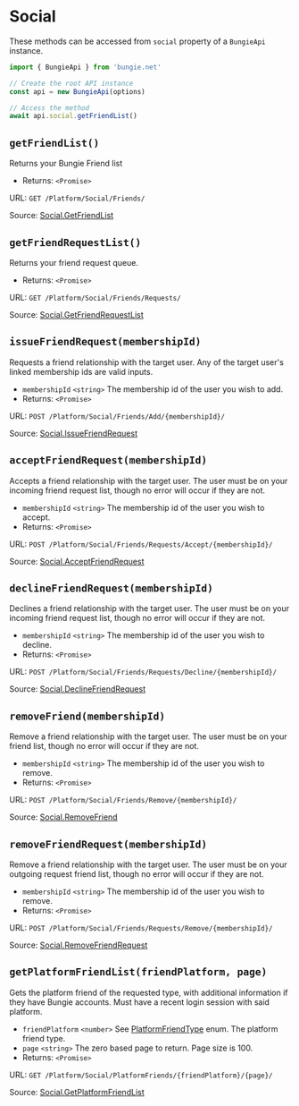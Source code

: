 # Social

These methods can be accessed from `social` property of a `BungieApi` instance.

```javascript
import { BungieApi } from 'bungie.net'

// Create the root API instance
const api = new BungieApi(options)

// Access the method
await api.social.getFriendList()
```

## `getFriendList()`

Returns your Bungie Friend list

- Returns: `<Promise>`

URL: `GET /Platform/Social/Friends/`

Source: [Social.GetFriendList](https://bungie-net.github.io/#Social.GetFriendList)

## `getFriendRequestList()`

Returns your friend request queue.

- Returns: `<Promise>`

URL: `GET /Platform/Social/Friends/Requests/`

Source: [Social.GetFriendRequestList](https://bungie-net.github.io/#Social.GetFriendRequestList)

## `issueFriendRequest(membershipId)`

Requests a friend relationship with the target user. Any of the target user's linked membership ids are valid inputs.

- `membershipId` `<string>` The membership id of the user you wish to add.
- Returns: `<Promise>`

URL: `POST /Platform/Social/Friends/Add/{membershipId}/`

Source: [Social.IssueFriendRequest](https://bungie-net.github.io/#Social.IssueFriendRequest)

## `acceptFriendRequest(membershipId)`

Accepts a friend relationship with the target user. The user must be on your incoming friend request list, though no error will occur if they are not.

- `membershipId` `<string>` The membership id of the user you wish to accept.
- Returns: `<Promise>`

URL: `POST /Platform/Social/Friends/Requests/Accept/{membershipId}/`

Source: [Social.AcceptFriendRequest](https://bungie-net.github.io/#Social.AcceptFriendRequest)

## `declineFriendRequest(membershipId)`

Declines a friend relationship with the target user. The user must be on your incoming friend request list, though no error will occur if they are not.

- `membershipId` `<string>` The membership id of the user you wish to decline.
- Returns: `<Promise>`

URL: `POST /Platform/Social/Friends/Requests/Decline/{membershipId}/`

Source: [Social.DeclineFriendRequest](https://bungie-net.github.io/#Social.DeclineFriendRequest)

## `removeFriend(membershipId)`

Remove a friend relationship with the target user. The user must be on your friend list, though no error will occur if they are not.

- `membershipId` `<string>` The membership id of the user you wish to remove.
- Returns: `<Promise>`

URL: `POST /Platform/Social/Friends/Remove/{membershipId}/`

Source: [Social.RemoveFriend](https://bungie-net.github.io/#Social.RemoveFriend)

## `removeFriendRequest(membershipId)`

Remove a friend relationship with the target user. The user must be on your outgoing request friend list, though no error will occur if they are not.

- `membershipId` `<string>` The membership id of the user you wish to remove.
- Returns: `<Promise>`

URL: `POST /Platform/Social/Friends/Requests/Remove/{membershipId}/`

Source: [Social.RemoveFriendRequest](https://bungie-net.github.io/#Social.RemoveFriendRequest)

## `getPlatformFriendList(friendPlatform, page)`

Gets the platform friend of the requested type, with additional information if they have Bungie accounts. Must have a recent login session with said platform.

- `friendPlatform` `<number>` See [PlatformFriendType](./Enums.md#PlatformFriendType) enum. The platform friend type.
- `page` `<string>` The zero based page to return. Page size is 100.
- Returns: `<Promise>`

URL: `GET /Platform/Social/PlatformFriends/{friendPlatform}/{page}/`

Source: [Social.GetPlatformFriendList](https://bungie-net.github.io/#Social.GetPlatformFriendList)

